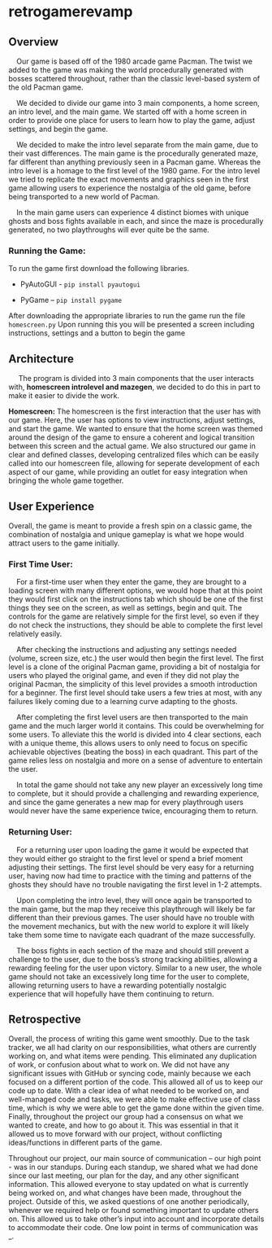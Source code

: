 # retrogamerevamp

## **Overview**

&nbsp;&nbsp;&nbsp;&nbsp;Our game is based off of the 1980 arcade game Pacman. The twist we added to the game was making the world procedurally generated with bosses scattered throughout, rather than the classic level-based system of the old Pacman game.

&nbsp;&nbsp;&nbsp;&nbsp;We decided to divide our game into 3 main components, a home screen, an intro level, and the main game. We started off with a home screen in order to provide one place for users to learn how to play the game, adjust settings, and begin the game. 

&nbsp;&nbsp;&nbsp;&nbsp;We decided to make the intro level separate from the main game, due to their vast differences. The main game is the procedurally generated maze, far different than anything previously seen in a Pacman game. Whereas the intro level is a homage to the first level of the 1980 game. For the intro level we tried to replicate the exact movements and graphics seen in the first game allowing users to experience the nostalgia of the old game, before being transported to a new world of Pacman.

&nbsp;&nbsp;&nbsp;&nbsp;In the main game users can experience 4 distinct biomes with unique ghosts and boss fights available in each, and since the maze is procedurally generated, no two playthroughs will ever quite be the same.

### **Running the Game:**

To run the game first download the following libraries.

-	PyAutoGUI - `pip install pyautogui`
  
-	PyGame – `pip install pygame`
  
After downloading the appropriate libraries to run the game run the file `homescreen.py`
Upon running this you will be presented a screen including instructions, settings and a button to begin the game

## Architecture

&nbsp;&nbsp;&nbsp;&nbsp; The program is divided into 3 main components that the user interacts with, **homescreen introlevel and mazegen**, we decided to do this in part to make it easier to divide the work.

**Homescreen:**
The homescreen is the first interaction that the user has with our game. Here, the user has options to view instructions, adjust settings, and start the game. We wanted to ensure that the home screen was themed around the design of the game to ensure a coherent and logical transition between this screen and the actual game. We also structured our game in clear and defined classes, developing centralized files which can be easily called into our homescreen file, allowing for seperate development of each aspect of our game, while providing an outlet for easy integration when bringing the whole game together. 

## **User Experience** 

Overall, the game is meant to provide a fresh spin on a classic game, the combination of nostalgia and unique gameplay is what we hope would attract users to the game initially. 

### **First Time User:** 

&nbsp;&nbsp;&nbsp;&nbsp;For a first-time user when they enter the game, they are brought to a loading screen with many different options, we would hope that at this point they would first click on the instructions tab which should be one of the first things they see on the screen, as well as settings, begin and quit. The controls for the game are relatively simple for the first level, so even if they do not check the instructions, they should be able to complete the first level relatively easily. 

&nbsp;&nbsp;&nbsp;&nbsp;After checking the instructions and adjusting any settings needed (volume, screen size, etc.) the user would then begin the first level. The first level is a clone of the original Pacman game, providing a bit of nostalgia for users who played the original game, and even if they did not play the original Pacman, the simplicity of this level provides a smooth introduction for a beginner. The first level should take users a few tries at most, with any failures likely coming due to a learning curve adapting to the ghosts. 

&nbsp;&nbsp;&nbsp;&nbsp;After completing the first level users are then transported to the main game and the much larger world it contains. This could be overwhelming for some users. To alleviate this the world is divided into 4 clear sections, each with a unique theme, this allows users to only need to focus on specific achievable objectives (beating the boss) in each quadrant. This part of the game relies less on nostalgia and more on a sense of adventure to entertain the user. 

&nbsp;&nbsp;&nbsp;&nbsp;In total the game should not take any new player an excessively long time to complete, but it should provide a challenging and rewarding experience, and since the game generates a new map for every playthrough users would never have the same experience twice, encouraging them to return. 

### **Returning User:** 

&nbsp;&nbsp;&nbsp;&nbsp;For a returning user upon loading the game it would be expected that they would either go straight to the first level or spend a brief moment adjusting their settings. The first level should be very easy for a returning user, having now had time to practice with the timing and patterns of the ghosts they should have no trouble navigating the first level in 1-2 attempts. 

&nbsp;&nbsp;&nbsp;&nbsp;Upon completing the intro level, they will once again be transported to the main game, but the map they receive this playthrough will likely be far different than their previous games. The user should have no trouble with the movement mechanics, but with the new world to explore it will likely take them some time to navigate each quadrant of the maze successfully. 

&nbsp;&nbsp;&nbsp;&nbsp;The boss fights in each section of the maze and should still prevent a challenge to the user, due to the boss’s strong tracking abilities, allowing a rewarding feeling for the user upon victory. Similar to a new user, the whole game should not take an excessively long time for the user to complete, allowing returning users to have a rewarding potentially nostalgic experience that will hopefully have them continuing to return. 

## Retrospective
Overall, the process of writing this game went smoothly. Due to the task tracker, we all had clarity on our responsibilities, what others are currently working on, and what items were pending. This eliminated any duplication of work, or confusion about what to work on. We did not have any significant issues with GitHub or syncing code, mainly because we each focused on a different portion of the code. This allowed all of us to keep our code up to date. With a clear idea of what needed to be worked on, and well-managed code and tasks, we were able to make effective use of class time, which is why we were able to get the game done within the given time. Finally, throughout the project our group had a consensus on what we wanted to create, and how to go about it. This was essential in that it allowed us to move forward with our project, without conflicting ideas/functions in different parts of the game. 

Throughout our project, our main source of communication – our high point - was in our standups. During each standup, we shared what we had done since our last meeting, our plan for the day, and any other significant information. This allowed everyone to stay updated on what is currently being worked on, and what changes have been made, throughout the project. Outside of this, we asked questions of one another periodically, whenever we required help or found something important to update others on. This allowed us to take other’s input into account and incorporate details to accommodate their code. One low point in terms of communication was  _. 

